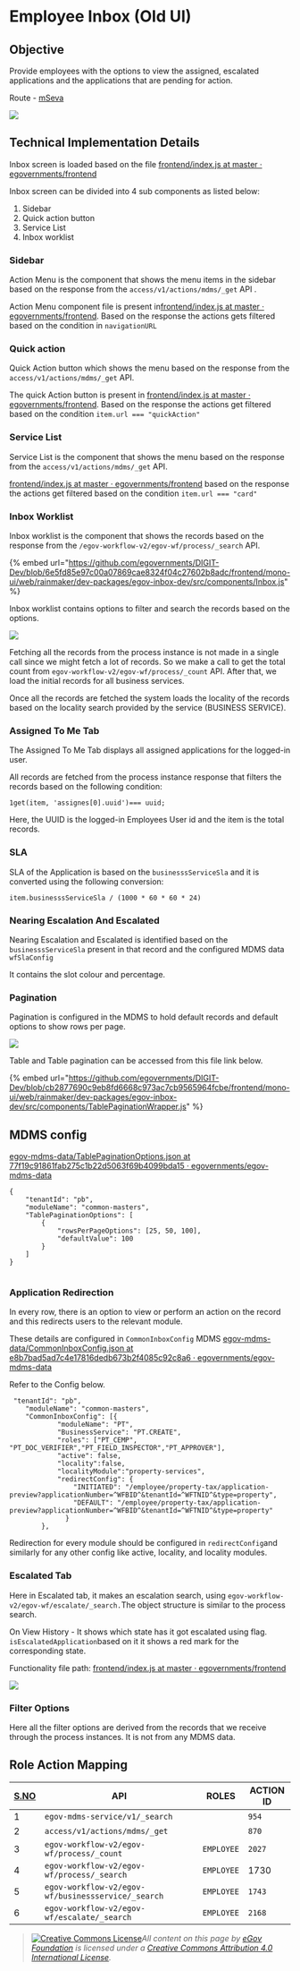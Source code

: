 # Employee Inbox (Old UI)

## **Objective**

Provide employees with the options to view the assigned, escalated applications and the applications that are pending for action.

Route - [mSeva](https://qa.digit.org/employee/inbox)

![](../../../../.gitbook/assets/image-20211018-125359.png)

## **Technical Implementation Details**

Inbox screen is loaded based on the file [<img src="https://github.com/fluidicon.png" alt="" data-size="line">frontend/index.js at master · egovernments/frontend](https://github.com/egovernments/frontend/blob/master/web/rainmaker/packages/employee/src/modules/employee/Inbox/index.js)

Inbox screen can be divided into 4 sub components as listed below:

1. Sidebar
2. Quick action button
3. Service List
4. Inbox worklist

### **Sidebar**

Action Menu is the component that shows the menu items in the sidebar based on the response from the `access/v1/actions/mdms/_get` API .

Action Menu component file is present in[<img src="https://github.com/fluidicon.png" alt="" data-size="line">frontend/index.js at master · egovernments/frontend](https://github.com/egovernments/frontend/blob/master/web/rainmaker/dev-packages/egov-ui-kit-dev/src/common/common/ActionMenu/index.js). Based on the response the actions gets filtered based on the condition in `navigationURL`

### **Quick action**

Quick Action button which shows the menu based on the response from the `access/v1/actions/mdms/_get` API.

The quick Action button is present in [<img src="https://github.com/fluidicon.png" alt="" data-size="line">frontend/index.js at master · egovernments/frontend](https://github.com/egovernments/frontend/blob/master/web/rainmaker/dev-packages/egov-ui-framework-core/src/ui-molecules/MenuButton/index.js). Based on the response the actions get filtered based on the condition `item.url === "quickAction"`

### **Service List**

Service List is the component that shows the menu based on the response from the `access/v1/actions/mdms/_get` API.

[<img src="https://github.com/fluidicon.png" alt="" data-size="line">frontend/index.js at master · egovernments/frontend](https://github.com/egovernments/frontend/blob/master/web/rainmaker/dev-packages/egov-ui-kit-dev/src/common/common/ServiceList/index.js) based on the response the actions get filtered based on the condition `item.url === "card"`

### **Inbox Worklist**

Inbox worklist is the component that shows the records based on the response from the `/egov-workflow-v2/egov-wf/process/_search` API.

{% embed url="https://github.com/egovernments/DIGIT-Dev/blob/6e5fd85e97c00a07869cae8324f04c27602b8adc/frontend/mono-ui/web/rainmaker/dev-packages/egov-inbox-dev/src/components/Inbox.js" %}

Inbox worklist contains options to filter and search the records based on the options.

![](../../../../.gitbook/assets/image-20210115-084530.png)

Fetching all the records from the process instance is not made in a single call since we might fetch a lot of records. So we make a call to get the total count from `egov-workflow-v2/egov-wf/process/_count` API. After that, we load the initial records for all business services.&#x20;

Once all the records are fetched the system loads the locality of the records based on the locality search provided by the service (BUSINESS SERVICE).

### **Assigned To Me Tab**

The Assigned To Me Tab displays all assigned applications for the logged-in user.

All records are fetched from the process instance response that filters the records based on the following condition:

`1get(item, 'assignes[0].uuid')=== uuid;`

Here, the UUID is the logged-in Employees User id and the item is the total records.

### **SLA**

SLA of the Application is based on the `businesssServiceSla` and it is converted using the following conversion:

`item.businesssServiceSla / (1000 * 60 * 60 * 24)`

### **Nearing Escalation And Escalated**

Nearing Escalation and Escalated is identified based on the `businesssServiceSla` present in that record and the configured MDMS data `wfSlaConfig`

It contains the slot colour and percentage.

### **Pagination**

Pagination is configured in the MDMS to hold default records and default options to show rows per page.

![](../../../../.gitbook/assets/image-20210115-090506.png)

Table and Table pagination can be accessed from this file link below.

{% embed url="https://github.com/egovernments/DIGIT-Dev/blob/cb2877690c9eb8fd6668c973ac7cb9565964fcbe/frontend/mono-ui/web/rainmaker/dev-packages/egov-inbox-dev/src/components/TablePaginationWrapper.js" %}

## MDMS config

[<img src="https://github.com/fluidicon.png" alt="" data-size="line">egov-mdms-data/TablePaginationOptions.json at 77f19c91861fab275c1b22d5063f69b4099bda15 · egovernments/egov-mdms-data](https://github.com/egovernments/egov-mdms-data/blob/77f19c91861fab275c1b22d5063f69b4099bda15/data/pb/common-masters/TablePaginationOptions.json)

```
{
    "tenantId": "pb",
    "moduleName": "common-masters",
    "TablePaginationOptions": [
        {
            "rowsPerPageOptions": [25, 50, 100],
            "defaultValue": 100
        }
    ]
}


```

### **Application Redirection**

In every row, there is an option to view or perform an action on the record and this redirects users to the relevant module.

These details are configured in `CommonInboxConfig` MDMS [<img src="https://github.com/fluidicon.png" alt="" data-size="line">egov-mdms-data/CommonInboxConfig.json at e8b7bad5ad7c4e17816dedb673b2f4085c92c8a6 · egovernments/egov-mdms-data](https://github.com/egovernments/egov-mdms-data/blob/e8b7bad5ad7c4e17816dedb673b2f4085c92c8a6/data/pb/common-masters/CommonInboxConfig.json)

Refer to the Config below.

```
 "tenantId": "pb",
    "moduleName": "common-masters",
    "CommonInboxConfig": [{
            "moduleName": "PT",
            "BusinessService": "PT.CREATE",
            "roles": ["PT_CEMP", "PT_DOC_VERIFIER","PT_FIELD_INSPECTOR","PT_APPROVER"],
            "active": false,
            "locality":false,
            "localityModule":"property-services",
            "redirectConfig": {
                "INITIATED": "/employee/property-tax/application-preview?applicationNumber=^WFBID^&tenantId=^WFTNID^&type=property",
                "DEFAULT": "/employee/property-tax/application-preview?applicationNumber=^WFBID^&tenantId=^WFTNID^&type=property"
              }
        },
```

Redirection for every module should be configured in `redirectConfig`and similarly for any other config like active, locality, and locality modules.

### **Escalated Tab**

Here in Escalated tab, it makes an escalation search, using `egov-workflow-v2/egov-wf/escalate/_search.`The object structure is similar to the process search.

On View History - It shows which state has it got escalated using flag. `isEscalatedApplication`based on it it shows a red mark for the corresponding state.

Functionality file path: [<img src="https://github.com/fluidicon.png" alt="" data-size="line">frontend/index.js at master · egovernments/frontend](https://github.com/egovernments/frontend/blob/master/web/rainmaker/packages/employee/src/modules/employee/Inbox/components/Table/index.js)

![](../../../../.gitbook/assets/image-20210728-070241.png)

### **Filter Options**

Here all the filter options are derived from the records that we receive through the process instances. It is not from any MDMS data.&#x20;

## **Role Action Mapping**

| [**S.NO**](http://s.no) | **API**                                            | **ROLES**  | **ACTION ID** |
| ----------------------- | -------------------------------------------------- | ---------- | ------------- |
| 1                       | `egov-mdms-service/v1/_search`                     |            | `954`         |
| 2                       | `access/v1/actions/mdms/_get`                      |            | `870`         |
| 3                       | `egov-workflow-v2/egov-wf/process/_count`          | `EMPLOYEE` | `2027`        |
| 4                       | `egov-workflow-v2/egov-wf/process/_search`         | `EMPLOYEE` | 1730          |
| 5                       | `egov-workflow-v2/egov-wf/businessservice/_search` | `EMPLOYEE` | `1743`        |
| 6                       | `egov-workflow-v2/egov-wf/escalate/_search`        | `EMPLOYEE` | `2168`        |

&#x20;

> [![Creative Commons License](https://i.creativecommons.org/l/by/4.0/80x15.png)_​_](http://creativecommons.org/licenses/by/4.0/)_All content on this page by_ [_eGov Foundation_](https://egov.org.in) _is licensed under a_ [_Creative Commons Attribution 4.0 International License_](http://creativecommons.org/licenses/by/4.0/)_._
